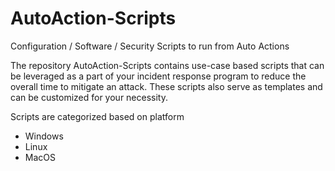 # AutoAction-Scripts
Configuration / Software / Security Scripts to run from Auto Actions

The repository AutoAction-Scripts contains use-case based scripts that can be leveraged as a part of your incident response program to reduce the overall time to mitigate an attack. These scripts also serve as templates and can be customized for your necessity.

Scripts are categorized based on platform 

* Windows
* Linux
* MacOS
